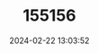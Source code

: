 ---
title: "155156"
category: "Lepidonectes corallicola"
draft: false
date: 2024-02-22 13:03:52
languages:
  English: ["Fin-spot Triplefin", "Galápagos Triplefin Blenny"]
  Spanish; Castilian: ["Trambollito Triple Aleta de Galápagos"]
---